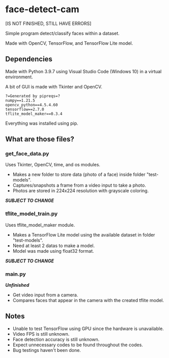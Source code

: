 # face-detect-cam
[IS NOT FINISHED, STILL HAVE ERRORS]

Simple program detect/classify faces within a dataset.

Made with OpenCV, TensorFlow, and TensorFlow Lite model.

## Dependencies
Made with Python 3.9.7 using Visual Studio Code (Windows 10) in a virtual environment.

A bit of GUI is made with Tkinter and OpenCV.
```
?=Generated by pipreqs=?
numpy==1.21.5
opencv_python==4.5.4.60
tensorflow==2.7.0
tflite_model_maker==0.3.4
```
Everything was installed using pip.

## What are those files?
### get_face_data.py
Uses Tkinter, OpenCV, time, and os modules.
- Makes a new folder to store data (photo of a face) inside folder "test-models".
- Captures/snapshots a frame from a video input to take a photo.
- Photos are stored in 224x224 resolution with grayscale coloring.

_**SUBJECT TO CHANGE**_

### tflite_model_train.py
Uses tflite_model_maker module.
- Makes a TensorFlow Lite model using the available dataset in folder "test-models".
- Need at least 2 datas to make a model.
- Model was made using float32 format.

_**SUBJECT TO CHANGE**_

### main.py
_**Unfinished**_
- Get video input from a camera.
- Compares faces that appear in the camera with the created tflite model.

## Notes
- Unable to test TensorFlow using GPU since the hardware is unavailable.
- Video FPS is still unknown.
- Face detection accuracy is still unknown.
- Expect unnecessary codes to be found throughout the codes.
- Bug testings haven't been done.
